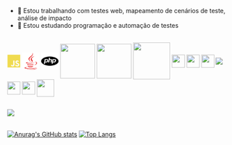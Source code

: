 - 🔭 Estou trabalhando com testes web, mapeamento de cenários de teste, análise de impacto
- 🌱 Estou estudando programação e automação de testes

<div style="display: inline_block"><br>
  <img align="center" height="30" width="30" src="https://raw.githubusercontent.com/devicons/devicon/master/icons/javascript/javascript-plain.svg">
  <img align="center" height="40" width="40" src="https://raw.githubusercontent.com/devicons/devicon/master/icons/java/java-plain.svg">
  <img align="center" height="40" width="40" src="https://raw.githubusercontent.com/devicons/devicon/master/icons/php/php-plain.svg">
  
  <img align="center" height="80" width="80" img src="https://cdn.jsdelivr.net/gh/devicons/devicon/icons/nodejs/nodejs-original-wordmark.svg" />
  <img align="center" height="80" width="80" img src="https://cdn.jsdelivr.net/gh/devicons/devicon/icons/mysql/mysql-original-wordmark.svg" />
  
  <img align="center" height="85" width="85" img src="https://cdn.jsdelivr.net/gh/devicons/devicon/icons/sequelize/sequelize-original-wordmark.svg" />
  
  <img align="center" height="30" width="30" img src="https://cdn.jsdelivr.net/gh/devicons/devicon/icons/selenium/selenium-original.svg" />
  <img align="center" height="30" width="30" img src="https://cdn.jsdelivr.net/gh/devicons/devicon/icons/cucumber/cucumber-plain.svg" />
  <img align="center" height="30" width="30"img src="https://cdn.jsdelivr.net/gh/devicons/devicon/icons/jest/jest-plain.svg" />
  <img align="center" height="30" img src="https://cdn.jsdelivr.net/gh/devicons/devicon/icons/mocha/mocha-plain.svg" />
  
  <img align="center" height="30" width="30" img src="https://cdn.jsdelivr.net/gh/devicons/devicon/icons/vscode/vscode-original.svg" />
  <img align="center" height="30" width="30" img src="https://cdn.jsdelivr.net/gh/devicons/devicon/icons/intellij/intellij-original.svg" />
  
  <img align="center" height="40" width="40" img src="https://cdn.jsdelivr.net/gh/devicons/devicon/icons/jira/jira-original-wordmark.svg" />
 
</div>

##

<div> 
  <a href="https://br.linkedin.com/in/leonardo-luiz-padilha" target="_blank"><img src="https://img.shields.io/badge/-LinkedIn-%230077B5?style=for-the- badge&logo=linkedin&logoColor=white" target="_blank"></a> 
</div>

##

[![Anurag's GitHub stats](https://github-readme-stats.vercel.app/api?username=leonardopadilha)](https://github.com/anuraghazra/github-readme-stats)
[![Top Langs](https://github-readme-stats.vercel.app/api/top-langs/?username=leonardopadilha&layout=compact)](https://github.com/anuraghazra/github-readme-stats)











